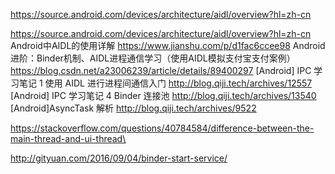 

https://source.android.com/devices/architecture/aidl/overview?hl=zh-cn

https://source.android.com/devices/architecture/aidl/overview?hl=zh-cn
Android中AIDL的使用详解
https://www.jianshu.com/p/d1fac6ccee98
Android进阶：Binder机制、AIDL进程通信学习（使用AIDL模拟支付宝支付案例）
https://blog.csdn.net/a23006239/article/details/89400297
[Android] IPC 学习笔记 1 使用 AIDL 进行进程间通信入门
http://blog.qiji.tech/archives/12557
[Android] IPC 学习笔记 4 Binder 连接池
http://blog.qiji.tech/archives/13540
[Android]AsyncTask 解析
http://blog.qiji.tech/archives/9522


https://stackoverflow.com/questions/40784584/difference-between-the-main-thread-and-ui-thread\

http://gityuan.com/2016/09/04/binder-start-service/